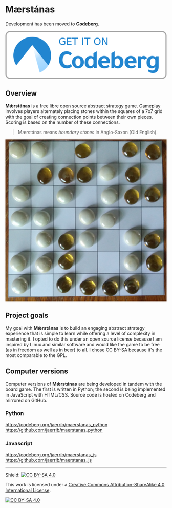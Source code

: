 # Mærstánas

Development has been moved to **[Codeberg](https://codeberg.org/jaerrib/maerstanas)**.

![Get it on Codeberg](get-it-on-codeberg.png)

## Overview

**Mǽrstánas** is a free libre open source abstract strategy game. Gameplay involves players alternately placing stones within the squares of a 7x7 grid with the goal of creating connection points between their own pieces. Scoring is based on the number of these connections.

> Mærstánas means *boundary stones* in Anglo-Saxon (Old English).

![Print-and-play prototype](assets/other/prototype.jpg)

## Project goals

My goal with **Mǽrstánas** is to build an engaging abstract strategy experience that is simple to learn while offering a level of complexity in mastering it. I opted to do this under an open source license because I am inspired by Linux and similar software and would like the game to be free (as in freedom as well as in beer) to all. I chose CC BY-SA because it's the most comparable to the GPL.

## Computer versions

Computer versions of **Mǽrstánas** are being developed in tandem with the board game. The first is written in Python; the second is being implemented in JavaScript with HTML/CSS. Source code is hosted on Codeberg and mirrored on GitHub.

### Python

<https://codeberg.org/jaerrib/maerstanas_python>
<https://github.com/jaerrib/maerstanas_python>

### Javascript

<https://codeberg.org/jaerrib/maerstanas_js>
<https://github.com/jaerrib/maerstanas_js>

---

Shield: [![CC BY-SA 4.0][cc-by-sa-shield]][cc-by-sa]

This work is licensed under a
[Creative Commons Attribution-ShareAlike 4.0 International License][cc-by-sa].

[![CC BY-SA 4.0][cc-by-sa-image]][cc-by-sa]

[cc-by-sa]: http://creativecommons.org/licenses/by-sa/4.0/
[cc-by-sa-image]: https://licensebuttons.net/l/by-sa/4.0/88x31.png
[cc-by-sa-shield]: https://img.shields.io/badge/License-CC%20BY--SA%204.0-lightgrey.svg
